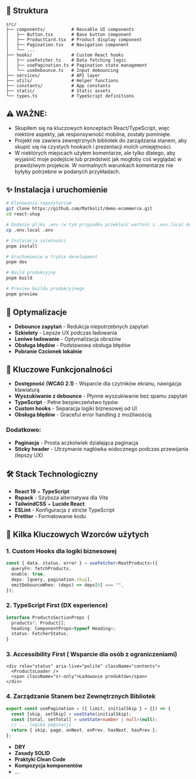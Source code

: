 ## 📁 Struktura

```
src/
├── components/          # Reusable UI components
│   ├── Button.tsx       # Base button component
│   ├── ProductCard.tsx  # Product display component
│   ├── Pagination.tsx   # Navigation component
│   └── ...
├── hooks/               # Custom React hooks
│   ├── useFetcher.ts    # Data fetching logic
│   ├── usePagination.ts # Pagination state management
│   └── useDebounce.ts   # Input debouncing
├── services/            # API layer
├── utils/               # Helper functions
├── constants/           # App constants
├── static/              # Static assets
└── types.ts             # TypeScript definitions
```

## ⚠️ WAŻNE:

- Skupiłem się na kluczowych konceptach React/TypeScript, więc niektóre aspekty, jak responsywność mobilna, zostały pominięte.
- Projekt nie zawiera zewnętrznych bibliotek do zarządzania stanem, aby skupić się na czystych hookach i prezentacji moich umiejętności.
- W niektórych miejscach użyłem komentarze, ale tylko dlatego, aby wyjaśnić moje podejście lub przedstwić jak mogłoby coś wyglądać w prawdziwym projekcie. W normalnych warunkach komentarze nie byłyby potrzebne w podanych przykładach.

## ✨ Instalacja i uruchomienie

```bash
# Klonowanie repozytorium
git clone https://github.com/Matkolit/demo-ecommerce.git
cd react-shop

# Dodanie pliku .env (w tym przypadku przekleić wartość z .env.local do .env ) 
cp .env.local .env

# Instalacja zależności
pnpm install

# Uruchomienie w trybie development
pnpm dev

# Build produkcyjny
pnpm build

# Preview buildu produkcyjnego
pnpm preview
```

## 🔧 Optymalizacje

- **Debounce zapytań** - Redukcja niepotrzebnych zapytań
- **Szkielety** - Lepsze UX podczas ładowania
- **Leniwe ładowanie** - Optymalizacja obrazów
- **Obsługa błędów** - Podstawowa obsługa błędów
- **Pobranie Czcionek lokalnie**

## 🚀 Kluczowe Funkcjonalności

- **Dostępność (WCAG 2.1)** - Wsparcie dla czytników ekranu, nawigacja klawiaturą
- **Wyszukiwanie z debounce** - Płynne wyszukiwanie bez spamu zapytań
- **TypeScript** - Pełne bezpieczeństwo typów
- **Custom hooks** - Separacja logiki biznesowej od UI
- **Obsługa błędów** - Graceful error handling z możliwością

### Dodatkowo:

- **Paginacja** - Prosta aczkolwiek działająca paginacja
- **Sticky header** - Utrzymanie nagłówka widocznego podczas przewijania (lepszy UX)

## 🛠 Stack Technologiczny

- **React 19** + **TypeScript**
- **Rspack** - Szybsza alternatywa dla Vite
- **TailwindCSS** + **Lucide React**
- **ESLint** - Konfiguracja z stricte TypeScript
- **Prettier** - Formatowanie kodu

## 🎯 Kilka Kluczowych Wzorców użytych

### 1. Custom Hooks dla logiki biznesowej

```typescript
const { data, status, error } = useFetcher<RootProducts>({
  queryFn: fetchProducts,
  enable: true,
  deps: [query, pagination.skip],
  omitDebounceWhen: (deps) => deps[0] === "",
});
```

### 2. TypeScript First (DX experience)

```typescript
interface ProductsSectionProps {
  products?: Product[];
  heading: ComponentProps<typeof Heading>;
  status: FetcherStatus;
}
```

### 3. Accessibility First ( Wsparcie dla osób z ograniczeniami)

```tsx
<div role="status" aria-live="polite" className="contents">
  <ProductsLoader />
  <span className="sr-only">Ładowanie produktów</span>
</div>
```

### 4. Zarządzanie Stanem bez Zewnętrznych Bibliotek

```typescript
export const usePagination = ({ limit, initialSkip } = {}) => {
  const [skip, setSkip] = useState(initialSkip);
  const [total, setTotal] = useState<number | null>(null);
  // ... logika paginacji
  return { skip, page, onNext, onPrev, hasNext, hasPrev };
};
```

- **DRY**
- **Zasady SOLID**
- **Praktyki Clean Code**
- **Kompozycja komponentów**
- ...
